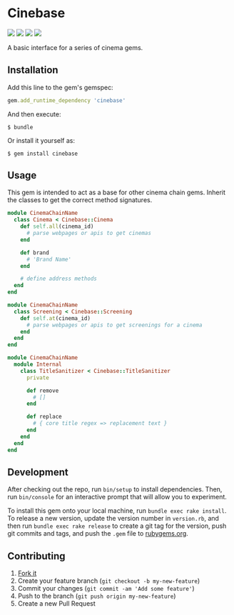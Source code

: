 # Cinebase

[![](https://img.shields.io/gem/v/cinebase.svg)](http://rubygems.org/gems/cinebase)
[![](https://img.shields.io/travis/andycroll/cinebase.svg)](https://travis-ci.org/andycroll/cinebase)
[![](https://img.shields.io/codeclimate/github/andycroll/cinebase.svg)](https://codeclimate.com/github/andycroll/cinebase)
[![](https://img.shields.io/codeclimate/coverage/github/andycroll/cinebase.svg)](https://codeclimate.com/github/andycroll/cinebase/coverage)

A basic interface for a series of cinema gems.

## Installation

Add this line to the gem's gemspec:

```ruby
gem.add_runtime_dependency 'cinebase'
```

And then execute:

    $ bundle

Or install it yourself as:

    $ gem install cinebase

## Usage

This gem is intended to act as a base for other cinema chain gems. Inherit the classes to get the correct method signatures.

```ruby
module CinemaChainName
  class Cinema < Cinebase::Cinema
    def self.all(cinema_id)
      # parse webpages or apis to get cinemas
    end

    def brand
      # 'Brand Name'
    end

    # define address methods
  end
end

module CinemaChainName
  class Screening < Cinebase::Screening
    def self.at(cinema_id)
      # parse webpages or apis to get screenings for a cinema
    end
  end
end

module CinemaChainName
  module Internal
    class TitleSanitizer < Cinebase::TitleSanitizer
      private

      def remove
        # []
      end

      def replace
        # { core title regex => replacement text }
      end
    end
  end
end
```

## Development

After checking out the repo, run `bin/setup` to install dependencies. Then, run `bin/console` for an interactive prompt that will allow you to experiment.

To install this gem onto your local machine, run `bundle exec rake install`. To release a new version, update the version number in `version.rb`, and then run `bundle exec rake release` to create a git tag for the version, push git commits and tags, and push the `.gem` file to [rubygems.org](https://rubygems.org).

## Contributing

1. [Fork it](https://github.com/andycroll/cinebase/fork)
2. Create your feature branch (`git checkout -b my-new-feature`)
3. Commit your changes (`git commit -am 'Add some feature'`)
4. Push to the branch (`git push origin my-new-feature`)
5. Create a new Pull Request

